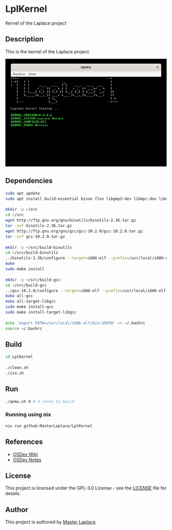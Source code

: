 # LplKernel

Kernel of the Laplace project

## Description

This is the kernel of the Laplace project.

![image](docs/image.png)

## Dependencies

```sh
sudo apt update
sudo apt install build-essential bison flex libgmp3-dev libmpc-dev libmpfr-dev texinfo

mkdir -p ~/src
cd ~/src
wget http://ftp.gnu.org/gnu/binutils/binutils-2.36.tar.gz
tar -xvf binutils-2.36.tar.gz
wget http://ftp.gnu.org/gnu/gcc/gcc-10.2.0/gcc-10.2.0.tar.gz
tar -xvf gcc-10.2.0.tar.gz

mkdir -p ~/src/build-binutils
cd ~/src/build-binutils
../binutils-2.36/configure --target=i686-elf --prefix=/usr/local/i686-elf --disable-nls --disable-werror
make
sudo make install

mkdir -p ~/src/build-gcc
cd ~/src/build-gcc
../gcc-10.2.0/configure --target=i686-elf --prefix=/usr/local/i686-elf --disable-nls --enable-languages=c,c++ --without-headers
make all-gcc
make all-target-libgcc
sudo make install-gcc
sudo make install-target-libgcc

echo 'export PATH=/usr/local/i686-elf/bin:$PATH' >> ~/.bashrc
source ~/.bashrc
```

## Build

```sh
cd LplKernel

./clean.sh
./iso.sh
```

## Run

```sh
./qemu.sh 4 # 4 cores to build
```

### Running using nix

```sh
nix run github:MasterLaplace/LplKernel
```

## References

- [OSDev Wiki](https://wiki.osdev.org/Main_Page)
- [OSDev Notes](https://github.com/dreamportdev/Osdev-Notes/tree/master)

## License

This project is licensed under the GPL-3.0 License - see the [LICENSE](LICENSE) file for details.

## Author

This project is authored by [Master Laplace](https://github.com/MasterLaplace).
